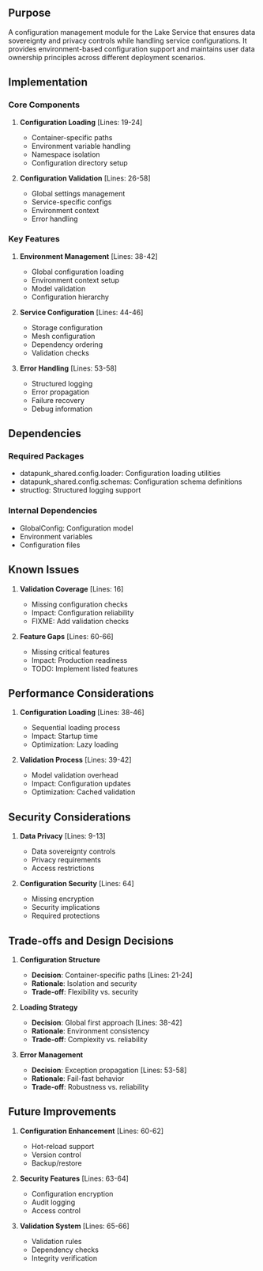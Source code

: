 ## Purpose

A configuration management module for the Lake Service that ensures data sovereignty and privacy controls while handling service configurations. It provides environment-based configuration support and maintains user data ownership principles across different deployment scenarios.

## Implementation

### Core Components

1. **Configuration Loading** [Lines: 19-24]

   - Container-specific paths
   - Environment variable handling
   - Namespace isolation
   - Configuration directory setup

2. **Configuration Validation** [Lines: 26-58]
   - Global settings management
   - Service-specific configs
   - Environment context
   - Error handling

### Key Features

1. **Environment Management** [Lines: 38-42]

   - Global configuration loading
   - Environment context setup
   - Model validation
   - Configuration hierarchy

2. **Service Configuration** [Lines: 44-46]

   - Storage configuration
   - Mesh configuration
   - Dependency ordering
   - Validation checks

3. **Error Handling** [Lines: 53-58]
   - Structured logging
   - Error propagation
   - Failure recovery
   - Debug information

## Dependencies

### Required Packages

- datapunk_shared.config.loader: Configuration loading utilities
- datapunk_shared.config.schemas: Configuration schema definitions
- structlog: Structured logging support

### Internal Dependencies

- GlobalConfig: Configuration model
- Environment variables
- Configuration files

## Known Issues

1. **Validation Coverage** [Lines: 16]

   - Missing configuration checks
   - Impact: Configuration reliability
   - FIXME: Add validation checks

2. **Feature Gaps** [Lines: 60-66]
   - Missing critical features
   - Impact: Production readiness
   - TODO: Implement listed features

## Performance Considerations

1. **Configuration Loading** [Lines: 38-46]

   - Sequential loading process
   - Impact: Startup time
   - Optimization: Lazy loading

2. **Validation Process** [Lines: 39-42]
   - Model validation overhead
   - Impact: Configuration updates
   - Optimization: Cached validation

## Security Considerations

1. **Data Privacy** [Lines: 9-13]

   - Data sovereignty controls
   - Privacy requirements
   - Access restrictions

2. **Configuration Security** [Lines: 64]
   - Missing encryption
   - Security implications
   - Required protections

## Trade-offs and Design Decisions

1. **Configuration Structure**

   - **Decision**: Container-specific paths [Lines: 21-24]
   - **Rationale**: Isolation and security
   - **Trade-off**: Flexibility vs. security

2. **Loading Strategy**

   - **Decision**: Global first approach [Lines: 38-42]
   - **Rationale**: Environment consistency
   - **Trade-off**: Complexity vs. reliability

3. **Error Management**
   - **Decision**: Exception propagation [Lines: 53-58]
   - **Rationale**: Fail-fast behavior
   - **Trade-off**: Robustness vs. reliability

## Future Improvements

1. **Configuration Enhancement** [Lines: 60-62]

   - Hot-reload support
   - Version control
   - Backup/restore

2. **Security Features** [Lines: 63-64]

   - Configuration encryption
   - Audit logging
   - Access control

3. **Validation System** [Lines: 65-66]
   - Validation rules
   - Dependency checks
   - Integrity verification
